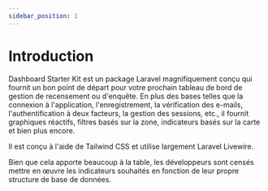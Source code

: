 ```yaml
---
sidebar_position: 1
---
```


# Introduction


Dashboard Starter Kit est un package Laravel magnifiquement conçu qui fournit un bon point de départ pour votre prochain tableau de bord de gestion de recensement ou d'enquête. En plus des bases telles que la connexion à l'application, l'enregistrement, la vérification des e-mails, l'authentification à deux facteurs, la gestion des sessions, etc., il fournit
graphiques réactifs, filtres basés sur la zone, indicateurs basés sur la carte et bien plus encore.

Il est conçu à l'aide de Tailwind CSS et utilise largement Laravel Livewire.

Bien que cela apporte beaucoup à la table, les développeurs sont censés mettre en œuvre les indicateurs souhaités en fonction de leur propre structure de base de données.




